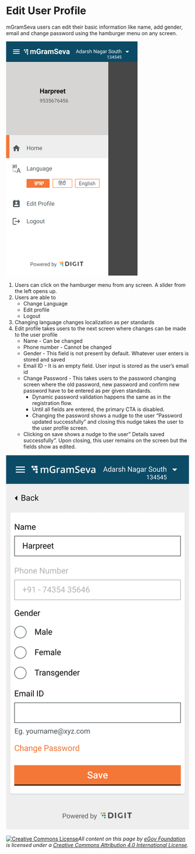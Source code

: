 # Edit User Profile

mGramSeva users can edit their basic information like name, add gender, email and change password using the hamburger menu on any screen.

![](<../../../.gitbook/assets/image (148).png>)



1. Users can click on the hamburger menu from any screen. A slider from the left opens up.
2. Users are able to
   * Change Language
   * Edit profile
   * Logout
3. Changing language changes localization as per standards
4. Edit profile takes users to the next screen where changes can be made to the user profile
   * Name - Can be changed
   * Phone number - Cannot be changed
   * Gender - This field is not present by default. Whatever user enters is stored and saved
   * Email ID - It is an empty field. User input is stored as the user’s email id
   * Change Password - This takes users to the password changing screen where the old password, new password and confirm new password have to be entered as per given standards.
     * Dynamic password validation happens the same as in the registration flow.
     * Until all fields are entered, the primary CTA is disabled.
     * Changing the password shows a nudge to the user “Password updated successfully” and closing this nudge takes the user to the user profile screen.
   * Clicking on save shows a nudge to the user” Details saved successfully”. Upon closing, this user remains on the screen but the fields show as edited.

![](<../../../.gitbook/assets/image (4).png>)



[![Creative Commons License](https://i.creativecommons.org/l/by/4.0/80x15.png)_​_](http://creativecommons.org/licenses/by/4.0/)_All content on this page by_ [_eGov Foundation_](https://egov.org.in/) _is licensed under a_ [_Creative Commons Attribution 4.0 International License_](http://creativecommons.org/licenses/by/4.0/)_._
